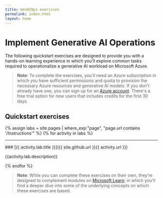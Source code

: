 ```yaml
---
title: GenAIOps exercises
permalink: index.html
layout: home
---
```


# Implement Generative AI Operations

The following quickstart exercises are designed to provide you with a hands-on learning experience in which you'll explore common tasks required to operationalize a generative AI workload on Microsoft Azure.

> **Note**: To complete the exercises, you'll need an Azure subscription in which you have sufficient permissions and quota to provision the necessary Azure resources and generative AI models. If you don't already have one, you can sign up for an [Azure account](https://azure.microsoft.com/free). There's a free trial option for new users that includes credits for the first 30 days.

## Quickstart exercises

{% assign labs = site.pages | where_exp:"page", "page.url contains '/Instructions'" %}
{% for activity in labs  %}
<hr>
### [{{ activity.lab.title }}]({{ site.github.url }}{{ activity.url }})

{{activity.lab.description}}

{% endfor %}

> **Note**: While you can complete these exercises on their own, they're designed to complement modules on [Microsoft Learn](https://learn.microsoft.com/training/paths/create-custom-copilots-ai-studio/); in which you'll find a deeper dive into some of the underlying concepts on which these exercises are based.
